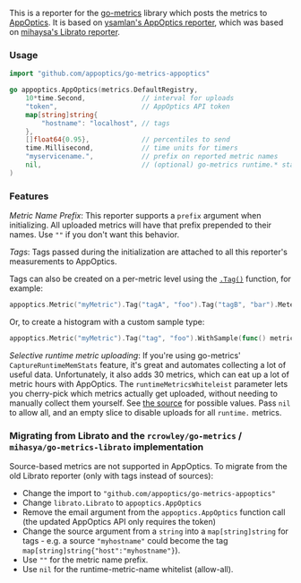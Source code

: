 This is a reporter for the [go-metrics](https://github.com/rcrowley/go-metrics)
library which posts the metrics to [AppOptics](https://www.appoptics.com/).
It is based on [ysamlan's AppOptics reporter](https://github.com/ysamlan/go-metrics-appoptics),
which was based on [mihaysa's Librato reporter](https://github.com/mihasya/go-metrics-librato).

### Usage

```go
import "github.com/appoptics/go-metrics-appoptics"

go appoptics.AppOptics(metrics.DefaultRegistry,
    10*time.Second,              // interval for uploads
    "token",                     // AppOptics API token
    map[string]string{
        "hostname": "localhost", // tags
    }, 
    []float64{0.95},             // percentiles to send
    time.Millisecond,            // time units for timers
    "myservicename.",            // prefix on reported metric names
    nil,                         // (optional) go-metrics runtime.* stats upload whitelist
)
```

### Features

*Metric Name Prefix*: This reporter supports a `prefix` argument when initializing. All uploaded 
metrics will have that prefix prepended to their names. Use `""` if you don't want this behavior.

*Tags*: Tags passed during the initialization are attached to all this reporter's measurements to
AppOptics.

Tags can also be created on a per-metric level using the [`.Tag()`](https://godoc.org/github.com/appoptics/go-metrics-appoptics#TaggedMetric.Tag) function, for example:
```go
appoptics.Metric("myMetric").Tag("tagA", "foo").Tag("tagB", "bar").Meter().Mark()
```
Or, to create a histogram with a custom sample type:
```go
appoptics.Metric("myMetric").Tag("tag", "foo").WithSample(func() metrics.Sample { return metrics.NewUniformSample(1000) }).Histogram().Update(100)
```

*Selective runtime metric uploading*: If you're using go-metrics' `CaptureRuntimeMemStats` feature,
it's great and automates collecting a lot of useful data. Unfortunately, it also adds 30 metrics, 
which can eat up a lot of metric hours with AppOptics. The `runtimeMetricsWhiteleist` parameter lets
you cherry-pick which metrics actually get uploaded, without needing to manually collect them 
yourself. See [the source](https://github.com/rcrowley/go-metrics/blob/master/runtime.go) for 
possible values. Pass `nil` to allow all, and an empty slice to disable uploads for all `runtime.` 
metrics.

### Migrating from Librato and the `rcrowley/go-metrics` / `mihasya/go-metrics-librato` implementation

Source-based metrics are not supported in AppOptics. To migrate from the old Librato reporter (only with tags instead of sources):

* Change the import to `"github.com/appoptics/go-metrics-appoptics"`
* Change `librato.Librato` to `appoptics.AppOptics`
* Remove the email argument from the `appoptics.AppOptics` function call (the updated AppOptics API
  only requires the token)
* Change the source argument from a `string` into a `map[string]string` for tags - e.g. a source
  `"myhostname"` could become the tag `map[string]string{"host":"myhostname"}`).
* Use `""` for the metric name prefix.
* Use `nil` for the runtime-metric-name whitelist (allow-all).
